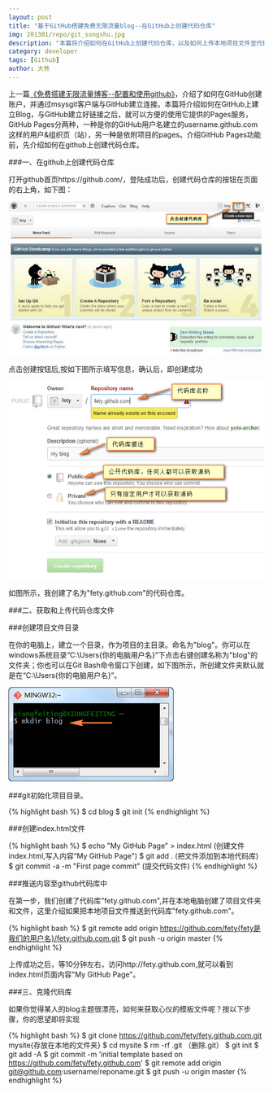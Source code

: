 ```yaml
---
layout: post
title: "基于GitHub搭建免费无限流量blog--在GitHub上创建代码仓库"
img: 201301/repo/git_songshu.jpg
description: "本篇将介绍如何在GitHub上创建代码仓库，以及如何上传本地项目文件至代码仓库，如何获取代码仓库文件至本地电脑。熟练这两步，是后续创建和发布blog的基础。"
category: developer
tags: [Github]
author: 大熊
---
```


上一篇[《免费搭建无限流量博客--配置和使用github》](http://gudoor.com/github/2013/01/12/build-blog-by-github-install-msysgit.html)，介绍了如何在GitHub创建账户，并通过msysgit客户端与GitHub建立连接。本篇将介绍如何在GitHub上建立Blog，与GitHub建立好链接之后，就可以方便的使用它提供的Pages服务，GitHub Pages分两种，一种是你的GitHub用户名建立的username.github.com这样的用户&组织页（站），另一种是依附项目的pages。介绍GitHub Pages功能前，先介绍如何在github上创建代码仓库。

###一、在github上创建代码仓库

打开github首页https://github.com/，登陆成功后，创建代码仓库的按钮在页面的右上角，如下图：

![ALT '创建github代码仓库'](/images/201301/repo/github_create_repo.jpg)

点击创建按钮后,按如下图所示填写信息，确认后，即创建成功

![ALT '创建github代码仓库'](/images/201301/repo/github_create_repo_desc.jpg)

 如图所示，我创建了名为"fety.github.com"的代码仓库。

###二、获取和上传代码仓库文件


###创建项目文件目录

在你的电脑上，建立一个目录，作为项目的主目录。命名为"blog"。你可以在windows系统目录“C:\Users\{你的电脑用户名}”下点击右键创建名称为"blog"的文件夹；你也可以在Git Bash命令窗口下创建，如下图所示，所创建文件夹默认就是在“C:\Users\{你的电脑用户名}”。

![ALT '创建github代码仓库'](/images/201301/repo/github_mkdir.jpg)

###git初始化项目目录。

{% highlight bash %}
$ cd blog
$ git init
{% endhighlight %}

###创建index.html文件

{% highlight bash %}
$ echo "My GitHub Page" > index.html (创建文件index.html,写入内容“My GitHub Page")
$ git add .   (把文件添加到本地代码库)
$ git commit -a -m "First page commit" (提交代码文件)
{% endhighlight %}

###推送内容至github代码库中

在第一步，我们创建了代码库"fety.github.com",并在本地电脑创建了项目文件夹和文件，这里介绍如果把本地项目文件推送到代码库"fety.github.com"。

{% highlight bash %}
$ git remote add origin https://github.com/fety{fety是我们的用户名}/fety.github.com.git
$ git push -u origin master
{% endhighlight %}

 上传成功之后，等10分钟左右，访问http://fety.github.com,就可以看到index.html页面内容"My GitHub Page"。

###三、克隆代码库

如果你觉得某人的blog主题很漂亮，如何来获取心仪的模板文件呢？按以下步骤，你的愿望即将实现

{% highlight bash %}
$ git clone https://github.com/fety/fety.github.com.git mysite{存放在本地的文件夹}
$ cd mysite
$ rm -rf .git （删除.git）
$ git init
$ git add -A
$ git commit -m 'initial template based on https://github.com/fety/fety.github.com'
$ git remote add origin git@github.com:username/reponame.git
$ git push -u origin master
{% endhighlight %}
